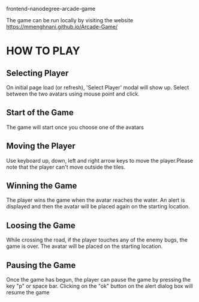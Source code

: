 frontend-nanodegree-arcade-game


The game can be run locally by visiting the website https://mmenghnani.github.io/Arcade-Game/ 

HOW TO PLAY
===========

Selecting Player
----------------
On initial page load (or refresh), 'Select Player' modal will show up. Select between the two avatars using mouse point and click.

Start of the Game
----------------
The game will start once you choose one of the avatars

Moving the Player
----------------
Use keyboard up, down, left and right arrow keys to move the player.Please note that the player can't move outside the tiles.

Winning the Game
----------------
The player wins the game when the avatar reaches the water. An alert is displayed and then the avatar will be placed again on the starting location. 

Loosing the Game
----------------
While crossing the road, if the player touches any of the enemy bugs, the game is over. The avatar will be placed on the starting location.

Pausing the Game
----------------
Once the game has begun, the player can pause the game by pressing the key "p" or space bar. Clicking on the "ok" button on the alert dialog box will resume the game
